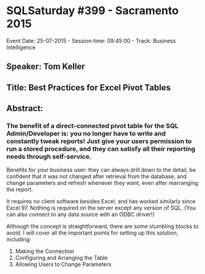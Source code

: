 # SQLSaturday #399 - Sacramento 2015
Event Date: 25-07-2015 - Session time: 09:45:00 - Track: Business Intelligence
## Speaker: Tom Keller
## Title: Best Practices for Excel Pivot Tables
## Abstract:
### The benefit of a direct-connected pivot table for the SQL Admin/Developer is: you no longer have to write and constantly tweak reports! Just give your users permission to run a stored procedure, and they can satisfy all their reporting needs through self-service.

Benefits for your business user: they can always drill down to the detail, be confident that it was not changed after retrieval from the database, and change parameters and refresh whenever they want, even after rearranging the report.

It requires no client software besides Excel, and has worked similarly since Excel 97. Nothing is required on the server except any version of SQL. (You can also connect to any data source with an ODBC driver!)

Although the concept is straightforward, there are some stumbling blocks to avoid. I will cover all the important points for setting up this solution, including:
1) Making the Connection
2) Configuring and Arranging the Table
3) Allowing Users to Change Parameters

